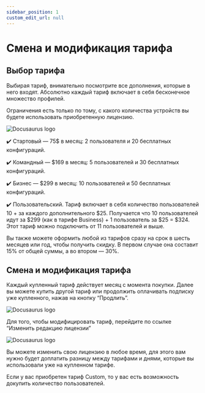 ```yaml
---
sidebar_position: 1
custom_edit_url: null
---
```



# Смена и модификация тарифа

## Выбор тарифа

Выбирая тариф, внимательно посмотрите все дополнения, которые в него входят. Абсолютно каждый тариф включает в себя бесконечное множество профилей. 

Ограничения есть только по тому, с какого количества устройств вы будете использовать приобретенную лицензию.

![Docusaurus logo](/img/docusaurus.png)

✔️ Стартовый — 75$ в месяц: 2 пользователя и 20 бесплатных конфигураций. 

✔️ Командный — $169 в месяц: 5 пользователей и 30 бесплатных конфигураций.

✔️ Бизнес — $299 в месяц: 10 пользователей и 50 бесплатных конфигураций.

✔️ Пользовательский. Тариф включает в себя количество пользователей 10 + за каждого дополнительного $25. Получается что 10 пользователей идут за $299 (как в тарифе Business) + 1 пользователь за $25 = $324. Этот тариф можно подключить от 11 пользователей и выше.

Вы также можете оформить любой из тарифов сразу на срок в шесть месяцев или год, чтобы получить скидку. В первом случае она составит 15% от общей суммы, а во втором — 30%. 

## Смена и модификация тарифа

Каждый купленный тариф действует месяц с момента покупки. Далее вы можете купить другой тариф или продолжить оплачивать подписку уже купленного, нажав на кнопку “Продлить”.

![Docusaurus logo](/img/docusaurus.png)

Для того, чтобы модифицировать тариф, перейдите по ссылке “Изменить редакцию лицензии”

![Docusaurus logo](/img/docusaurus.png)

Вы можете изменить свою лицензию в любое время, для этого вам нужно будет доплатить разницу между тарифами и днями, которые вы использовали уже на купленном тарифе. 

Если у вас приобретен тариф Custom, то у вас есть возможность докупить количество пользователей.